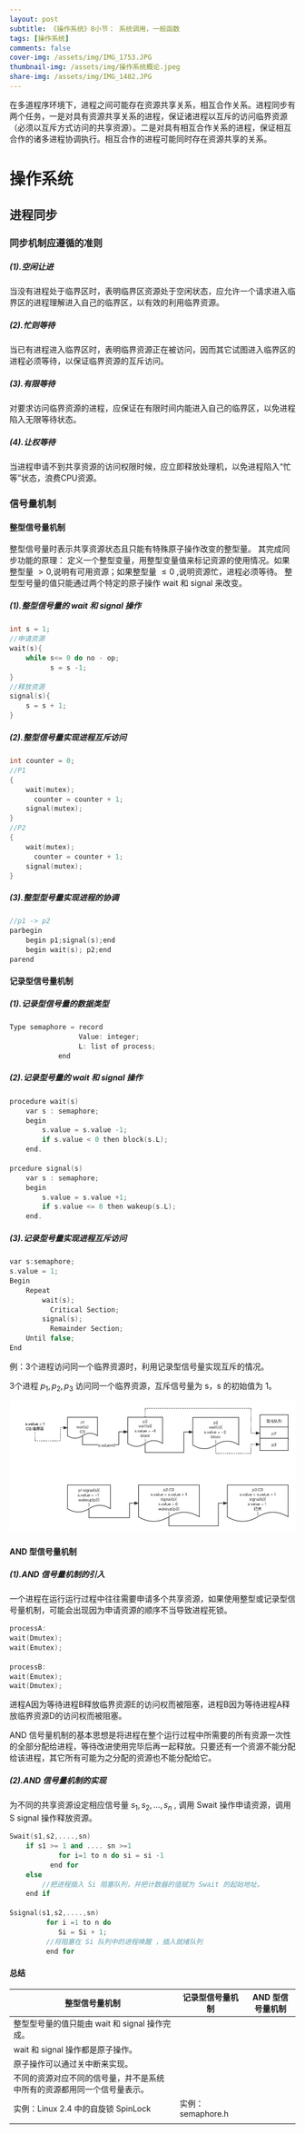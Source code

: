 ```yaml
---
layout: post
subtitle: 《操作系统》8小节： 系统调用，一般函数
tags: [操作系统]
comments: false
cover-img: /assets/img/IMG_1753.JPG
thumbnail-img: /assets/img/操作系统概论.jpeg
share-img: /assets/img/IMG_1482.JPG
---
```


在多道程序环境下，进程之间可能存在资源共享关系，相互合作关系。进程同步有两个任务，一是对具有资源共享关系的进程，保证诸进程以互斥的访问临界资源（必须以互斥方式访问的共享资源）。二是对具有相互合作关系的进程，保证相互合作的诸多进程协调执行。相互合作的进程可能同时存在资源共享的关系。

# 操作系统

##  进程同步

### 同步机制应遵循的准则

##### (1).空闲让进
当没有进程处于临界区时，表明临界区资源处于空闲状态，应允许一个请求进入临界区的进程理解进入自己的临界区，以有效的利用临界资源。

##### (2).忙则等待
当已有进程进入临界区时，表明临界资源正在被访问，因而其它试图进入临界区的进程必须等待，以保证临界资源的互斥访问。

##### (3).有限等待
对要求访问临界资源的进程，应保证在有限时间内能进入自己的临界区，以免进程陷入无限等待状态。

##### (4).让权等待
当进程申请不到共享资源的访问权限时候，应立即释放处理机，以免进程陷入“忙等”状态，浪费CPU资源。

### 信号量机制

#### 整型信号量机制
整型信号量时表示共享资源状态且只能有特殊原子操作改变的整型量。
其完成同步功能的原理：
定义一个整型变量，用整型变量值来标记资源的使用情况。如果整型量 $> 0$,说明有可用资源；如果整型量 $\leq 0$ ,说明资源忙，进程必须等待。
整型型号量的值只能通过两个特定的原子操作 wait 和 signal 来改变。

##### (1).整型信号量的 wait 和 signal 操作

```cpp
int s = 1;
//申请资源
wait(s){
    while s<= 0 do no - op;
          s = s -1;
}
//释放资源
signal(s){
    s = s + 1;
}
```

##### (2).整型信号量实现进程互斥访问

```cpp
int counter = 0;
//P1
{
    wait(mutex);
      counter = counter + 1;
    signal(mutex);
}
//P2
{
    wait(mutex);
      counter = counter + 1;
    signal(mutex);
}
```

##### (3).整型型号量实现进程的协调

```cpp
//p1 -> p2
parbegin
    begin p1;signal(s);end
    begin wait(s); p2;end
parend
```


#### 记录型信号量机制

##### (1).记录型信号量的数据类型

```cpp
Type semaphore = record
                 Value: integer;
                 L: list of process;
            end
```

##### (2).记录型号量的 wait 和 signal 操作

```cpp
procedure wait(s)
    var s : semaphore;
    begin
        s.value = s.value -1;
        if s.value < 0 then block(s.L);
    end.
        
prcedure signal(s) 
    var s : semaphore;
    begin
        s.value = s.value +1;
        if s.value <= 0 then wakeup(s.L);
    end.
```

##### (3).记录型号量实现进程互斥访问

```cpp
var s:semaphore;
s.value = 1;
Begin
    Repeat
        wait(s);
          Critical Section;
        signal(s);
          Remainder Section;
    Until false;
End
```

例：3个进程访问同一个临界资源时，利用记录型信号量实现互斥的情况。
 
3个进程 $p_1,p_2,p_3$ 访问同一个临界资源，互斥信号量为 s，s 的初始值为 1。
 
![操作系统-同步-记录型型号量.png](/assets/img/操作系统-同步-记录型型号量.png)
 
 
 

#### AND 型信号量机制


##### (1).AND 信号量机制的引入

一个进程在运行运行过程中往往需要申请多个共享资源，如果使用整型或记录型信号量机制，可能会出现因为申请资源的顺序不当导致进程死锁。

```cpp
processA:
wait(Dmutex);
wait(Emutex);

processB:
wait(Emutex);
wait(Dmutex);
```
进程A因为等待进程B释放临界资源E的访问权而被阻塞，进程B因为等待进程A释放临界资源D的访问权而被阻塞。

AND 信号量机制的基本思想是将进程在整个运行过程中所需要的所有资源一次性的全部分配给进程，等待改进使用完毕后再一起释放。只要还有一个资源不能分配给该进程，其它所有可能为之分配的资源也不能分配给它。

##### (2).AND 信号量机制的实现

为不同的共享资源设定相应信号量 $s_1,s_2,\dots,s_n$ , 调用 Swait 操作申请资源，调用 S signal 操作释放资源。

```cpp
Swait(s1,s2,....,sn)
    if s1 >= 1 and .... sn >=1
            for i=1 to n do si = si -1
          end for
    else
        //把进程插入 Si 阻塞队列，并把计数器的值赋为 Swait 的起始地址。
    end if
        
Ssignal(s1,s2,....,sn)
         for i =1 to n do
            Si = Si + 1;
         //将阻塞在 Si 队列中的进程唤醒 ，插入就绪队列  
         end for   
```


####  总结

| 整型信号量机制                              | 记录型信号量机制        | AND 型信号量机制 |
|--------------------------------------|-----------------|------------|
| 整型型号量的值只能由 wait 和 signal 操作完成。       |                 |            |
| wait 和 signal 操作都是原子操作。              |                 |            |
| 原子操作可以通过关中断来实现。                      |                 |            |
| 不同的资源对应不同的信号量，并不是系统中所有的资源都用同一个信号量表示。 |                 |            |
| 实例：Linux 2.4 中的自旋锁 SpinLock          | 实例： semaphore.h |            |
|                                      |                 |            |
 